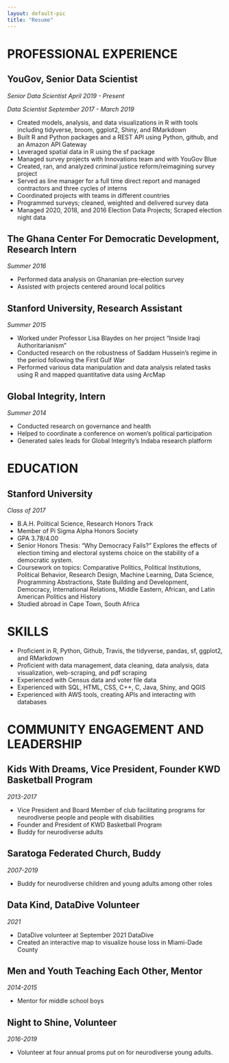 ```yaml
---
layout: default-pic
title: "Resume"
---
```


# PROFESSIONAL EXPERIENCE
## YouGov, Senior Data Scientist
_Senior Data Scientist April 2019 - Present_

_Data Scientist September 2017 - March 2019_
- Created models, analysis, and data visualizations in R with tools including tidyverse, broom, ggplot2, Shiny, and RMarkdown
- Built R and Python packages and a REST API using Python, github, and an Amazon API Gateway
- Leveraged spatial data in R using the sf package
- Managed survey projects with Innovations team and with YouGov Blue
- Created, ran, and analyzed criminal justice reform/reimagining survey project
- Served as line manager for a full time direct report and managed contractors and three cycles of interns
- Coordinated projects with teams in different countries
- Programmed surveys; cleaned, weighted and delivered survey data
- Managed 2020, 2018, and 2016 Election Data Projects; Scraped election night data

## The Ghana Center For Democratic Development, Research Intern
_Summer 2016_
- Performed data analysis on Ghananian pre-election survey
- Assisted with projects centered around local politics

## Stanford University, Research Assistant
_Summer 2015_
- Worked under Professor Lisa Blaydes on her project “Inside Iraqi Authoritarianism”
- Conducted research on the robustness of Saddam Hussein’s regime in the period following the First Gulf War
- Performed various data manipulation and data analysis related tasks using R and mapped quantitative data using ArcMap

## Global Integrity, Intern
_Summer 2014_
- Conducted research on governance and health
- Helped to coordinate a conference on women’s political participation
- Generated sales leads for Global Integrity’s Indaba research platform

# EDUCATION

## Stanford University
_Class of 2017_
- B.A.H. Political Science, Research Honors Track
- Member of Pi Sigma Alpha Honors Society
- GPA 3.78/4.00
- Senior Honors Thesis: “Why Democracy Fails?” Explores the effects of election timing and electoral systems choice on the stability of a democratic system.
- Coursework on topics: Comparative Politics, Political Institutions, Political Behavior, Research Design, Machine Learning, Data Science, Programming Abstractions, State Building and Development, Democracy, International Relations, Middle Eastern, African, and Latin American Politics and History
- Studied abroad in Cape Town, South Africa

# SKILLS

- Proficient in R, Python, Github, Travis, the tidyverse, pandas, sf, ggplot2, and RMarkdown
- Proficient with data management, data cleaning, data analysis, data visualization, web-scraping, and pdf scraping
- Experienced with Census data and voter file data 
- Experienced with SQL, HTML, CSS, C++, C,  Java, Shiny, and QGIS
- Experienced with AWS tools, creating APIs and interacting with databases

# COMMUNITY ENGAGEMENT AND LEADERSHIP

## Kids With Dreams, Vice President, Founder KWD Basketball Program
_2013-2017_
- Vice President and Board Member of club facilitating programs for neurodiverse people and  people with disabilities
- Founder and President of KWD Basketball Program 
- Buddy for neurodiverse adults

## Saratoga Federated Church, Buddy
_2007-2019_
- Buddy for neurodiverse children and young adults among other roles

## Data Kind, DataDive Volunteer
_2021_
- DataDive volunteer at September 2021 DataDive
- Created an interactive map to visualize house loss in Miami-Dade County

## Men and Youth Teaching Each Other, Mentor
_2014-2015_
- Mentor for middle school boys

## Night to Shine, Volunteer
_2016-2019_
- Volunteer at four annual proms put on for neurodiverse young adults.
